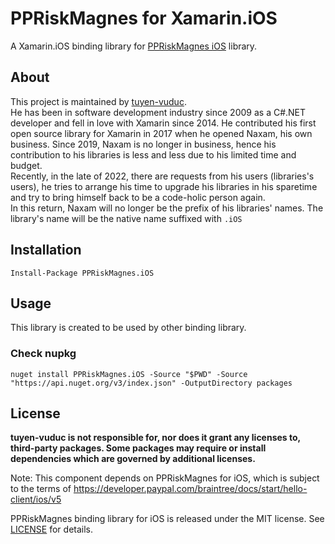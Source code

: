 # PPRiskMagnes for Xamarin.iOS

A Xamarin.iOS binding library for [PPRiskMagnes iOS](https://github.com/braintree/braintree_ios/tree/master/Frameworks/XCFrameworks/PPRiskMagnes.xcframework) library.

## About
This project is maintained by [tuyen-vuduc](https://github.com/tuyen-vuduc).<br>
He has been in software development industry since 2009 as a C#.NET developer and fell in love with Xamarin since 2014. He contributed his first open source library for Xamarin in 2017 when he opened Naxam, his own business.
Since 2019, Naxam is no longer in business, hence his contribution to his libraries is less and less due to his limited time and budget.
<br>
Recently, in the late of 2022, there are requests from his users (libraries's users), he tries to arrange his time to upgrade his libraries in his sparetime and try to bring himself back to be a code-holic person again. 
<br>
In this return, Naxam will no longer be the prefix of his libraries' names. The library's name will be the native name suffixed with `.iOS`

## Installation

```
Install-Package PPRiskMagnes.iOS
```

## Usage

This library is created to be used by other binding library. 

### Check nupkg
```
nuget install PPRiskMagnes.iOS -Source "$PWD" -Source "https://api.nuget.org/v3/index.json" -OutputDirectory packages
```

## License

**tuyen-vuduc is not responsible for, nor does it grant any licenses to, third-party packages. Some packages may require or install dependencies which are governed by additional licenses.**

Note: This component depends on PPRiskMagnes for iOS, which is subject to the terms of https://developer.paypal.com/braintree/docs/start/hello-client/ios/v5

PPRiskMagnes binding library for iOS is released under the MIT license.
See [LICENSE](./LICENSE) for details.